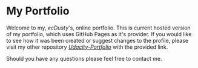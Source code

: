 # My Portfolio

Welcome to my, _ecDusty_'s, online portfolio. This is current hosted version of my portfolio, which uses GitHub Pages as it's provider. If you would like to see how it was been created or suggest changes to the profile, please visit my other repository _[Udacity-Portfolio]_ with the provided link.

Should you have any questions please feel free to contact me.



[Udacity-Portfolio]: <https://github.com/ecDusty/Udacity-FEND-Projects> "Erin Mulligan's Mobile Portfolio"
